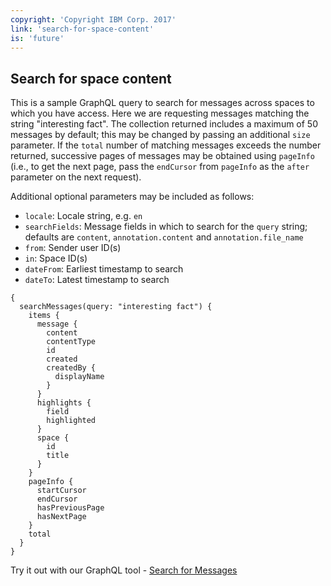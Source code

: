 ```yaml
---
copyright: 'Copyright IBM Corp. 2017'
link: 'search-for-space-content'
is: 'future'
---
```


## Search for space content

This is a sample GraphQL query to search for messages across spaces to which you have access. Here we are requesting messages
matching the string "interesting fact". The collection returned includes a maximum of 50 messages by default; this may be
changed by passing an additional `size` parameter. If the `total` number of matching messages exceeds the number returned,
successive pages of messages may be obtained using `pageInfo` (i.e., to get the next page, pass the `endCursor` from `pageInfo`
as the `after` parameter on the next request).

Additional optional parameters may be included as follows:
 - `locale`: Locale string, e.g. `en`
 - `searchFields`: Message fields in which to search for the `query` string; defaults are `content`, `annotation.content` and
   `annotation.file_name`
 - `from`: Sender user ID(s)
 - `in`: Space ID(s)
 - `dateFrom`: Earliest timestamp to search
 - `dateTo`: Latest timestamp to search

```
{
  searchMessages(query: "interesting fact") {
    items {
      message {
        content
        contentType
        id
        created
        createdBy {
          displayName
        }
      }
      highlights {
        field
        highlighted
      }
      space {
        id
        title
      }
    }
    pageInfo {
      startCursor
      endCursor
      hasPreviousPage
      hasNextPage
    }
    total
  }
}
```

Try it out with our GraphQL tool - <a href="https://workspace.ibm.com/graphql?query=%7B%0A%20%20searchMessages(query%3A%20%22interesting%20fact%22)%20%7B%0A%20%20%20%20items%20%7B%0A%20%20%20%20%20%20message%20%7B%0A%20%20%20%20%20%20%20%20content%0A%20%20%20%20%20%20%20%20contentType%0A%20%20%20%20%20%20%20%20id%0A%20%20%20%20%20%20%20%20created%0A%20%20%20%20%20%20%20%20createdBy%20%7B%0A%20%20%20%20%20%20%20%20%20%20displayName%0A%20%20%20%20%20%20%20%20%7D%0A%20%20%20%20%20%20%7D%0A%20%20%20%20%20%20highlights%20%7B%0A%20%20%20%20%20%20%20%20field%0A%20%20%20%20%20%20%20%20highlighted%0A%20%20%20%20%20%20%7D%0A%20%20%20%20%20%20space%20%7B%0A%20%20%20%20%20%20%20%20id%0A%20%20%20%20%20%20%20%20title%0A%20%20%20%20%20%20%7D%0A%20%20%20%20%7D%0A%20%20%20%20pageInfo%20%7B%0A%20%20%20%20%20%20startCursor%0A%20%20%20%20%20%20endCursor%0A%20%20%20%20%20%20hasPreviousPage%0A%20%20%20%20%20%20hasNextPage%0A%20%20%20%20%7D%0A%20%20%20%20total%0A%20%20%7D%0A%7D" target="_blank">Search for Messages</a>
